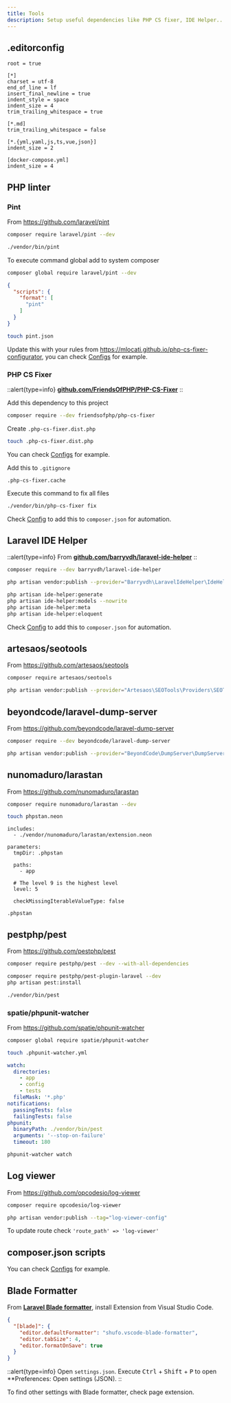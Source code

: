 ```yaml
---
title: Tools
description: Setup useful dependencies like PHP CS fixer, IDE Helper...
---
```


## .editorconfig

```.editorconfig title=".editorconfig"
root = true

[*]
charset = utf-8
end_of_line = lf
insert_final_newline = true
indent_style = space
indent_size = 4
trim_trailing_whitespace = true

[*.md]
trim_trailing_whitespace = false

[*.{yml,yaml,js,ts,vue,json}]
indent_size = 2

[docker-compose.yml]
indent_size = 4
```

## PHP linter

### Pint

From <https://github.com/laravel/pint>

```bash
composer require laravel/pint --dev
```

```bash
./vendor/bin/pint
```

To execute command global add to system composer

```bash
composer global require laravel/pint --dev
```

```json
{
  "scripts": {
    "format": [
      "pint"
    ]
  }
}
```

```bash
touch pint.json
```

Update this with your rules from <https://mlocati.github.io/php-cs-fixer-configurator>, you can check [Configs](/docs/configs) for example.
### PHP CS Fixer

::alert{type=info}
[**github.com/FriendsOfPHP/PHP-CS-Fixer**](https://github.com/FriendsOfPHP/PHP-CS-Fixer)
::

Add this dependency to this project

```bash
composer require --dev friendsofphp/php-cs-fixer
```

Create `.php-cs-fixer.dist.php`

```bash
touch .php-cs-fixer.dist.php
```

You can check [Configs](/docs/configs) for example.

Add this to `.gitignore`

```.gitignore title=".gitignore"
.php-cs-fixer.cache
```

Execute this command to fix all files

```bash
./vendor/bin/php-cs-fixer fix
```

Check [Config](/docs/configs/#composer-scripts) to add this to `composer.json` for automation.

## Laravel IDE Helper

::alert{type=info}
From [**github.com/barryvdh/laravel-ide-helper**](https://github.com/barryvdh/laravel-ide-helper)
::

```bash
composer require --dev barryvdh/laravel-ide-helper
```

```bash
php artisan vendor:publish --provider="Barryvdh\LaravelIdeHelper\IdeHelperServiceProvider" --tag=config
```

```bash
php artisan ide-helper:generate
php artisan ide-helper:models --nowrite
php artisan ide-helper:meta
php artisan ide-helper:eloquent
```

Check [Config](/docs/configs/#composer-scripts) to add this to `composer.json` for automation.

## artesaos/seotools

From <https://github.com/artesaos/seotools>

```bash
composer require artesaos/seotools
```

```bash
php artisan vendor:publish --provider="Artesaos\SEOTools\Providers\SEOToolsServiceProvider"
```

## beyondcode/laravel-dump-server

From <https://github.com/beyondcode/laravel-dump-server>

```bash
composer require --dev beyondcode/laravel-dump-server
```

```bash
php artisan vendor:publish --provider="BeyondCode\DumpServer\DumpServerServiceProvider"
```

## nunomaduro/larastan

From <https://github.com/nunomaduro/larastan>

```bash
composer require nunomaduro/larastan --dev
```

```bash
touch phpstan.neon
```

```neon title="phpstan.neon"
includes:
  - ./vendor/nunomaduro/larastan/extension.neon

parameters:
  tmpDir: .phpstan

  paths:
    - app

  # The level 9 is the highest level
  level: 5

  checkMissingIterableValueType: false
```

```.gitignore title=".gitignore"
.phpstan
```

## pestphp/pest

From <https://github.com/pestphp/pest>

```bash
composer require pestphp/pest --dev --with-all-dependencies
```

```bash
composer require pestphp/pest-plugin-laravel --dev
php artisan pest:install
```

```bash
./vendor/bin/pest
```

### spatie/phpunit-watcher

From <https://github.com/spatie/phpunit-watcher>

```bash
composer global require spatie/phpunit-watcher
```

```bash
touch .phpunit-watcher.yml
```

```yml title=".phpunit-watcher.yml"
watch:
  directories:
    - app
    - config
    - tests
  fileMask: '*.php'
notifications:
  passingTests: false
  failingTests: false
phpunit:
  binaryPath: ./vendor/bin/pest
  arguments: '--stop-on-failure'
  timeout: 180
```

```bash
phpunit-watcher watch
```

## Log viewer

From <https://github.com/opcodesio/log-viewer>

```bash
composer require opcodesio/log-viewer
```

```bash
php artisan vendor:publish --tag="log-viewer-config"
```

To update route check `'route_path' => 'log-viewer'`

## composer.json scripts

You can check [Configs](/docs/configs) for example.

## Blade Formatter

From [**Laravel Blade formatter**](https://marketplace.visualstudio.com/items?itemName=shufo.vscode-blade-formatter), install Extension from Visual Studio Code.

```json title="settings.json"
{
  "[blade]": {
    "editor.defaultFormatter": "shufo.vscode-blade-formatter",
    "editor.tabSize": 4,
    "editor.formatOnSave": true
  }
}
```

::alert{type=info}
Open `settings.json`. Execute <kbd>Ctrl</kbd> + <kbd>Shift</kbd> + <kbd>P</kbd> to open **Preferences: Open settings (JSON).
::

To find other settings with Blade formatter, check page extension.
